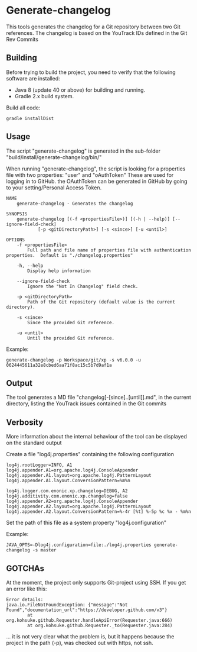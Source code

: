 # Generate-changelog

This tools generates the changelog for a Git repository between two Git references.
The changelog is based on the YouTrack IDs defined in the Git Rev Commits

## Building

Before trying to build the project, you need to verify that the following software are installed:

* Java 8 (update 40 or above) for building and running.
* Gradle 2.x build system.

Build all code:

    gradle installDist

## Usage

The script "generate-changelog" is generated in the sub-folder "build/install/generate-changelog/bin/"

When running "generate-changelog", the script is looking for a properties file with two properties: "user" and "oAuthToken"
These are used for logging in to GitHub.  the OAuthToken can be generated in GitHub by going to your setting/Personal Access Token.

    NAME
        generate-changelog - Generates the changelog

    SYNOPSIS
        generate-changelog [(-f <propertiesFile>)] [(-h | --help)] [--ignore-field-check]
                [-p <gitDirectoryPath>] [-s <since>] [-u <until>]

    OPTIONS
        -f <propertiesFile>
            Full path and file name of properties file with authentication properties.  Default is "./changelog.properties"

        -h, --help
            Display help information

        --ignore-field-check
            Ignore the "Not In Changelog" field check.

        -p <gitDirectoryPath>
            Path of the Git repository (default value is the current directory).

        -s <since>
            Since the provided Git reference.

        -u <until>
            Until the provided Git reference.
            
Example:

    generate-changelog -p Workspace/git/xp -s v6.0.0 -u 0624445611a32e8cbed6aa71f8ac15c5b7d9af1a

## Output

The tool generates a MD file "changelog[-[since]..[until]].md", in the current directory, listing the YouTrack issues contained in the Git commits

## Verbosity

More information about the internal behaviour of the tool can be displayed on the standard output

Create a file "log4j.properties" containing the following configuration

    log4j.rootLogger=INFO, A1
    log4j.appender.A1=org.apache.log4j.ConsoleAppender
    log4j.appender.A1.layout=org.apache.log4j.PatternLayout
    log4j.appender.A1.layout.ConversionPattern=%m%n

    log4j.logger.com.enonic.xp.changelog=DEBUG, A2
    log4j.additivity.com.enonic.xp.changelog=false
    log4j.appender.A2=org.apache.log4j.ConsoleAppender
    log4j.appender.A2.layout=org.apache.log4j.PatternLayout
    log4j.appender.A2.layout.ConversionPattern=%-4r [%t] %-5p %c %x - %m%n

Set the path of this file as a system property "log4j.configuration"

Example:

    JAVA_OPTS=-Dlog4j.configuration=file:./log4j.properties generate-changelog -s master
    
## GOTCHAs

At the moment, the project only supports Git-project using SSH.  If you get an error like this:

    Error details: 
    java.io.FileNotFoundException: {"message":"Not Found","documentation_url":"https://developer.github.com/v3"}
            at org.kohsuke.github.Requester.handleApiError(Requester.java:666)
            at org.kohsuke.github.Requester._to(Requester.java:284)
            
... it is not very clear what the problem is, but it happens because the project in the path (-p), was checked out with
https, not ssh.